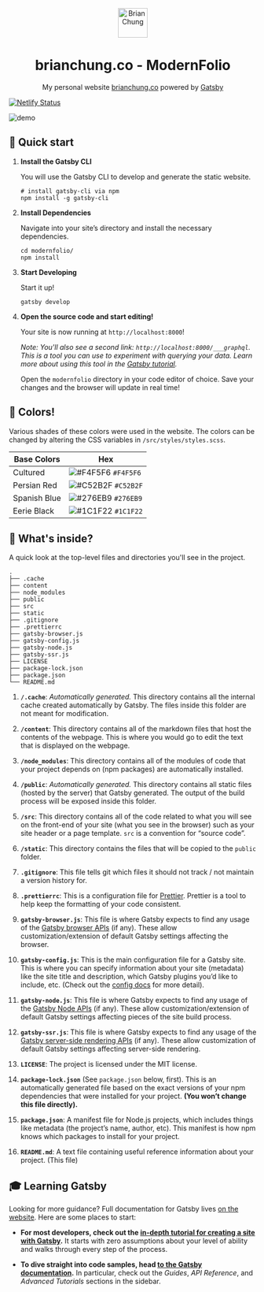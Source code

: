 <div align="center">
  <a href="https://brianchung.co">
    <img alt="Brian Chung" src="https://github.com/BrChung/personal-website/blob/master/src/images/logo.png?raw=true" width="60" />
  </a>
</div>
<h1 align="center">
  brianchung.co - ModernFolio
</h1>
<p align="center">
  My personal website <a href="https://brianchung.co" target="_blank">brianchung.co</a> powered by <a href="https://www.gatsbyjs.org/" target="_blank">Gatsby</a>
</p>

[![Netlify Status](https://api.netlify.com/api/v1/badges/410b2f49-c8c4-470c-a95c-1bf21708429d/deploy-status)](https://app.netlify.com/sites/brianchung/deploys)

![demo](https://github.com/BrChung/personal-website/blob/master/static/images/og.png?raw=true)

## 🚀 Quick start

1.  **Install the Gatsby CLI**

    You will use the Gatsby CLI to develop and generate the static website.

    ```shell
    # install gatsby-cli via npm
    npm install -g gatsby-cli
    ```

1.  **Install Dependencies**

    Navigate into your site’s directory and install the necessary dependencies.

    ```shell
    cd modernfolio/
    npm install
    ```

1.  **Start Developing**

    Start it up!

    ```shell
    gatsby develop
    ```

1.  **Open the source code and start editing!**

    Your site is now running at `http://localhost:8000`!

    _Note: You'll also see a second link: _`http://localhost:8000/___graphql`_. This is a tool you can use to experiment with querying your data. Learn more about using this tool in the [Gatsby tutorial](https://www.gatsbyjs.org/tutorial/part-five/#introducing-graphiql)._

    Open the `modernfolio` directory in your code editor of choice. Save your changes and the browser will update in real time!

## 🎨 Colors!

Various shades of these colors were used in the website. The colors can be changed by altering the CSS variables in `/src/styles/styles.scss`.

| Base Colors  | Hex                                                                |
| ------------ | ------------------------------------------------------------------ |
| Cultured     | ![#F4F5F6](https://via.placeholder.com/10/0a192f?text=+) `#F4F5F6` |
| Persian Red  | ![#C52B2F](https://via.placeholder.com/10/0a192f?text=+) `#C52B2F` |
| Spanish Blue | ![#276EB9](https://via.placeholder.com/10/0a192f?text=+) `#276EB9` |
| Eerie Black  | ![#1C1F22](https://via.placeholder.com/10/303C55?text=+) `#1C1F22` |

## 🧐 What's inside?

A quick look at the top-level files and directories you'll see in the project.

    .
    ├── .cache
    ├── content
    ├── node_modules
    ├── public
    ├── src
    ├── static
    ├── .gitignore
    ├── .prettierrc
    ├── gatsby-browser.js
    ├── gatsby-config.js
    ├── gatsby-node.js
    ├── gatsby-ssr.js
    ├── LICENSE
    ├── package-lock.json
    ├── package.json
    └── README.md

1.  **`/.cache`**: _Automatically generated._ This directory contains all the internal cache created automatically by Gatsby. The files inside this folder are not meant for modification.

2.  **`/content`**: This directory contains all of the markdown files that host the contents of the webpage. This is where you would go to edit the text that is displayed on the webpage.

3.  **`/node_modules`**: This directory contains all of the modules of code that your project depends on (npm packages) are automatically installed.

4.  **`/public`**: _Automatically generated._ This directory contains all static files (hosted by the server) that Gatsby generated. The output of the build process will be exposed inside this folder.

5.  **`/src`**: This directory contains all of the code related to what you will see on the front-end of your site (what you see in the browser) such as your site header or a page template. `src` is a convention for “source code”.

6.  **`/static`**: This directory contains the files that will be copied to the `public` folder.

7.  **`.gitignore`**: This file tells git which files it should not track / not maintain a version history for.

8.  **`.prettierrc`**: This is a configuration file for [Prettier](https://prettier.io/). Prettier is a tool to help keep the formatting of your code consistent.

9.  **`gatsby-browser.js`**: This file is where Gatsby expects to find any usage of the [Gatsby browser APIs](https://www.gatsbyjs.org/docs/browser-apis/) (if any). These allow customization/extension of default Gatsby settings affecting the browser.

10. **`gatsby-config.js`**: This is the main configuration file for a Gatsby site. This is where you can specify information about your site (metadata) like the site title and description, which Gatsby plugins you’d like to include, etc. (Check out the [config docs](https://www.gatsbyjs.org/docs/gatsby-config/) for more detail).

11. **`gatsby-node.js`**: This file is where Gatsby expects to find any usage of the [Gatsby Node APIs](https://www.gatsbyjs.org/docs/node-apis/) (if any). These allow customization/extension of default Gatsby settings affecting pieces of the site build process.

12. **`gatsby-ssr.js`**: This file is where Gatsby expects to find any usage of the [Gatsby server-side rendering APIs](https://www.gatsbyjs.org/docs/ssr-apis/) (if any). These allow customization of default Gatsby settings affecting server-side rendering.

13. **`LICENSE`**: The project is licensed under the MIT license.

14. **`package-lock.json`** (See `package.json` below, first). This is an automatically generated file based on the exact versions of your npm dependencies that were installed for your project. **(You won’t change this file directly).**

15. **`package.json`**: A manifest file for Node.js projects, which includes things like metadata (the project’s name, author, etc). This manifest is how npm knows which packages to install for your project.

16. **`README.md`**: A text file containing useful reference information about your project. (This file)

## 🎓 Learning Gatsby

Looking for more guidance? Full documentation for Gatsby lives [on the website](https://www.gatsbyjs.org/). Here are some places to start:

- **For most developers, check out the [in-depth tutorial for creating a site with Gatsby](https://www.gatsbyjs.org/tutorial/).** It starts with zero assumptions about your level of ability and walks through every step of the process.

- **To dive straight into code samples, head [to the Gatsby documentation](https://www.gatsbyjs.org/docs/).** In particular, check out the _Guides_, _API Reference_, and _Advanced Tutorials_ sections in the sidebar.
